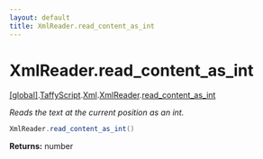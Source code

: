 ```yaml
---
layout: default
title: XmlReader.read_content_as_int
---
```


# XmlReader.read_content_as_int

[\[global\]]({{site.baseurl}}/docs/).[TaffyScript]({{site.baseurl}}/docs/TaffyScript/).[Xml]({{site.baseurl}}/docs/TaffyScript/Xml/).[XmlReader]({{site.baseurl}}/docs/TaffyScript/Xml/XmlReader/).[read_content_as_int]({{site.baseurl}}/docs/TaffyScript/Xml/XmlReader/read_content_as_int/)

_Reads the text at the current position as an int._

```cs
XmlReader.read_content_as_int()
```

**Returns:** number
